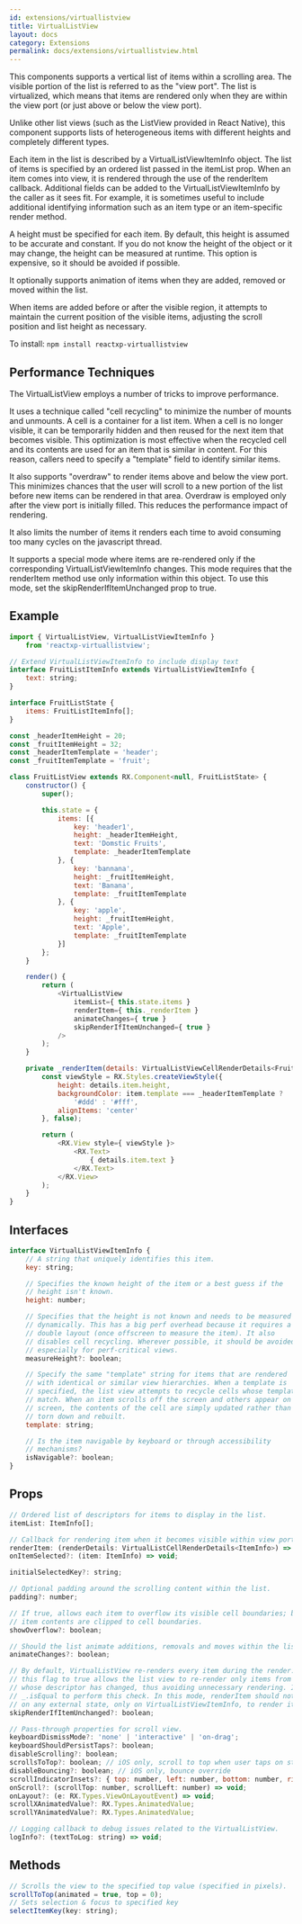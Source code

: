 ```yaml
---
id: extensions/virtuallistview
title: VirtualListView
layout: docs
category: Extensions
permalink: docs/extensions/virtuallistview.html
---
```


This components supports a vertical list of items within a scrolling area. The visible portion of the list is referred to as the "view port". The list is virtualized, which means that items are rendered only when they are within the view port (or just above or below the view port).

Unlike other list views (such as the ListView provided in React Native), this component supports lists of heterogeneous items with different heights and completely different types.

Each item in the list is described by a VirtualListViewItemInfo object. The list of items is specified by an ordered list passed in the itemList prop. When an item comes into view, it is rendered through the use of the renderItem callback. Additional fields can be added to the VirtualListViewItemInfo by the caller as it sees fit. For example, it is sometimes useful to include additional identifying information such as an item type or an item-specific render method.

A height must be specified for each item. By default, this height is assumed to be accurate and constant. If you do not know the height of the object or it may change, the height can be measured at runtime. This option is expensive, so it should be avoided if possible.

It optionally supports animation of items when they are added, removed or moved within the list.

When items are added before or after the visible region, it attempts to maintain the current position of the visible items, adjusting the scroll position and list height as necessary.

To install: ```npm install reactxp-virtuallistview```

## Performance Techniques

The VirtualListView employs a number of tricks to improve performance.

It uses a technique called "cell recycling" to minimize the number of mounts and unmounts. A cell is a container for a list item. When a cell is no longer visible, it can be temporarily hidden and then reused for the next item that becomes visible. This optimization is most effective when the recycled cell and its contents are used for an item that is similar in content. For this reason, callers need to specify a "template" field to identify similar items.

It also supports "overdraw" to render items above and below the view port. This minimizes chances that the user will scroll to a new portion of the list before new items can be rendered in that area. Overdraw is employed only after the view port is initially filled. This reduces the performance impact of rendering.

It also limits the number of items it renders each time to avoid consuming too many cycles on the javascript thread.

It supports a special mode where items are re-rendered only if the corresponding VirtualListViewItemInfo changes. This mode requires that the renderItem method use only information within this object. To use this mode, set the skipRenderIfItemUnchanged prop to true.

## Example
``` javascript
import { VirtualListView, VirtualListViewItemInfo }
    from 'reactxp-virtuallistview';

// Extend VirtualListViewItemInfo to include display text
interface FruitListItemInfo extends VirtualListViewItemInfo {
    text: string;
}

interface FruitListState {
    items: FruitListItemInfo[];
}

const _headerItemHeight = 20;
const _fruitItemHeight = 32;
const _headerItemTemplate = 'header';
const _fruitItemTemplate = 'fruit';

class FruitListView extends RX.Component<null, FruitListState> {
    constructor() {
        super();

        this.state = {
            items: [{
                key: 'header1',
                height: _headerItemHeight,
                text: 'Domstic Fruits',
                template: _headerItemTemplate
            }, {
                key: 'bannana',
                height: _fruitItemHeight,
                text: 'Banana',
                template: _fruitItemTemplate
            }, {
                key: 'apple',
                height: _fruitItemHeight,
                text: 'Apple',
                template: _fruitItemTemplate
            }]
        };
    }

    render() {
        return (
            <VirtualListView
                itemList={ this.state.items }
                renderItem={ this._renderItem }
                animateChanges={ true }
                skipRenderIfItemUnchanged={ true }
            />
        );
    }

    private _renderItem(details: VirtualListViewCellRenderDetails<FruitListItemInfo>) {
        const viewStyle = RX.Styles.createViewStyle({
            height: details.item.height,
            backgroundColor: item.template === _headerItemTemplate ?
                '#ddd' : '#fff',
            alignItems: 'center'
        }, false);

        return (
            <RX.View style={ viewStyle }>
                <RX.Text>
                    { details.item.text }
                </RX.Text>
            </RX.View>
        );
    }
}
```


## Interfaces
``` javascript
interface VirtualListViewItemInfo {
    // A string that uniquely identifies this item.
    key: string;

    // Specifies the known height of the item or a best guess if the
    // height isn't known.
    height: number;

    // Specifies that the height is not known and needs to be measured
    // dynamically. This has a big perf overhead because it requires a
    // double layout (once offscreen to measure the item). It also
    // disables cell recycling. Wherever possible, it should be avoided,
    // especially for perf-critical views.
    measureHeight?: boolean;

    // Specify the same "template" string for items that are rendered
    // with identical or similar view hierarchies. When a template is
    // specified, the list view attempts to recycle cells whose templates
    // match. When an item scrolls off the screen and others appear on
    // screen, the contents of the cell are simply updated rather than
    // torn down and rebuilt.
    template: string;

    // Is the item navigable by keyboard or through accessibility
    // mechanisms?
    isNavigable?: boolean;
}
```

## Props
``` javascript    testId?: string;
// Ordered list of descriptors for items to display in the list.
itemList: ItemInfo[];

// Callback for rendering item when it becomes visible within view port.
renderItem: (renderDetails: VirtualListCellRenderDetails<ItemInfo>) => JSX.Element | JSX.Element[];
onItemSelected?: (item: ItemInfo) => void;

initialSelectedKey?: string;

// Optional padding around the scrolling content within the list.
padding?: number;

// If true, allows each item to overflow its visible cell boundaries; by default,
// item contents are clipped to cell boundaries.
showOverflow?: boolean;

// Should the list animate additions, removals and moves within the list?
animateChanges?: boolean;

// By default, VirtualListView re-renders every item during the render. Setting
// this flag to true allows the list view to re-render only items from itemList
// whose descriptor has changed, thus avoiding unnecessary rendering. It uses
// _.isEqual to perform this check. In this mode, renderItem should not depend
// on any external state, only on VirtualListViewItemInfo, to render item.
skipRenderIfItemUnchanged?: boolean;

// Pass-through properties for scroll view.
keyboardDismissMode?: 'none' | 'interactive' | 'on-drag';
keyboardShouldPersistTaps?: boolean;
disableScrolling?: boolean;
scrollsToTop?: boolean; // iOS only, scroll to top when user taps on status bar
disableBouncing?: boolean; // iOS only, bounce override
scrollIndicatorInsets?: { top: number, left: number, bottom: number, right: number }; // iOS only
onScroll?: (scrollTop: number, scrollLeft: number) => void;
onLayout?: (e: RX.Types.ViewOnLayoutEvent) => void;
scrollXAnimatedValue?: RX.Types.AnimatedValue;
scrollYAnimatedValue?: RX.Types.AnimatedValue;

// Logging callback to debug issues related to the VirtualListView.
logInfo?: (textToLog: string) => void;
```

## Methods
``` javascript
// Scrolls the view to the specified top value (specified in pixels).
scrollToTop(animated = true, top = 0);
// Sets selection & focus to specified key
selectItemKey(key: string);
```

